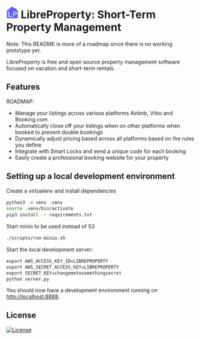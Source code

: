 # ![Logo](libreproperty/static/favicon.png?raw=true "Logo") LibreProperty: Short-Term Property Management
Note: This README is more of a roadmap since there is no working prototype yet.

LibreProperty is free and open source property management software focused on vacation
and short-term rentals.

## Features
ROADMAP:

* Manage your listings across various platforms Airbnb, Vrbo and Booking.com
* Automatically close off your listings when on other platforms when booked
  to prevent double bookings
* Dynamically adjust pricing based across all platforms based on the rules
  you define
* Integrate with Smart Locks and send a unique code for each booking
* Easily create a professional booking website for your property

## Setting up a local development environment
Create a virtualenv and install dependencies
```sh
python3 -m venv .venv
source .venv/bin/activate
pip3 install -r requirements.txt
```

Start minio to be used instead of S3
```sh
./scripts/run-minio.sh
```

Start the local development server:
```
export AWS_ACCESS_KEY_ID=LIBREPROPERTY
export AWS_SECRET_ACCESS_KEY=LIBREPROPERTY
export SECRET_KEY=changemetosomethingsecret
python server.py
```

You should now have a development environment running on
[http://localhost:8888](http://localhost:8888).

## License
[![License](https://img.shields.io/badge/License-Apache_2.0-blue.svg)](https://opensource.org/licenses/Apache-2.0)

